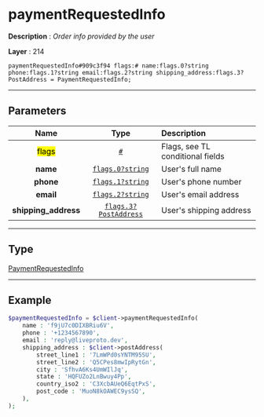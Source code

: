 # paymentRequestedInfo

**Description** : *Order info provided by the user*

**Layer** : 214

```tl
paymentRequestedInfo#909c3f94 flags:# name:flags.0?string phone:flags.1?string email:flags.2?string shipping_address:flags.3?PostAddress = PaymentRequestedInfo;
```

---

## Parameters

| Name | Type | Description |
| :---: | :---: | :--- |
| <mark>flags</mark> | [`#`](type/#) | Flags, see TL conditional fields |
| **name** | [`flags.0?string`](type/string) | User's full name |
| **phone** | [`flags.1?string`](type/string) | User's phone number |
| **email** | [`flags.2?string`](type/string) | User's email address |
| **shipping_address** | [`flags.3?PostAddress`](type/PostAddress) | User's shipping address |

---

## Type

[PaymentRequestedInfo](type/PaymentRequestedInfo)

---

## Example

```php
$paymentRequestedInfo = $client->paymentRequestedInfo(
	name : 'f9jU7c0DIXBRiu6V',
	phone : '+1234567890',
	email : 'reply@liveproto.dev',
	shipping_address : $client->postAddress(
		street_line1 : '7LmWPd0sYNTM95SU',
		street_line2 : 'Q5CPes8mwIpRytGn',
		city : 'SfhvA6Ks4UmWIlJq',
		state : 'HQFUZo2LnBwuy4Pp',
		country_iso2 : 'C3XcbAUeQ6EqtPxS',
		post_code : 'MuoN8kOAWEC9ysSQ',
	),
);
```